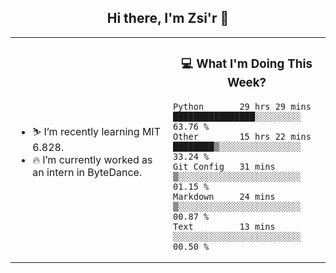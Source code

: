 <h2 align="center"> Hi there, I'm Zsi'r 👋 </h2>

<table>
    <tr>
        <td valign="center" width="50%">
            <ul>
                <li> ⛷️ I’m recently learning MIT 6.828.</li>
                <li> 🔥 I’m currently worked as an intern in ByteDance.</li>
            </ul>
        </td>
       <td valign="top" width="50%">

<h3 align="center"> 💻 What I'm Doing This Week? </h3>

<!--START_SECTION:waka-->
```text
Python       29 hrs 29 mins  ████████████████░░░░░░░░░   63.76 % 
Other        15 hrs 22 mins  ████████▒░░░░░░░░░░░░░░░░   33.24 % 
Git Config   31 mins         ▒░░░░░░░░░░░░░░░░░░░░░░░░   01.15 % 
Markdown     24 mins         ▒░░░░░░░░░░░░░░░░░░░░░░░░   00.87 % 
Text         13 mins         ░░░░░░░░░░░░░░░░░░░░░░░░░   00.50 % 
```
<!--END_SECTION:waka-->
</td></tr>
</table>
